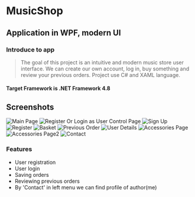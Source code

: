 # MusicShop
## Application in WPF, modern UI

### Introduce to app

> The goal of this project is an intuitive and modern music store user interface.
> We can create our own account, log in, buy something and review your previous orders.
> Project use C# and XAML language.
#### Target Framework is .NET Framework 4.8

## Screenshots
![Main Page](./ImgOfMusicShop/MainPage.PNG)
![Register Or Login as User Control Page](./ImgOfMusicShop/RegisterOrLog.PNG)
![Sign Up](./ImgOfMusicShop/SignUp.PNG)
![Register](./ImgOfMusicShop/register.PNG)
![Basket](./ImgOfMusicShop/Basket.PNG)
![Previous Order](./ImgOfMusicShop/PreviousOrder.PNG)
![User Details](./ImgOfMusicShop/DetailsOfUser.PNG)
![Accessories Page](./ImgOfMusicShop/AccessoriesPage.PNG)
![Accessories Page2](./ImgOfMusicShop/AccessoriesPage2.PNG)
![Contact](./ImgOfMusicShop/Contact.PNG)

### Features
- User registration
- User login
- Saving orders
- Reviewing previous orders
- By 'Contact' in left menu we can find profile of author(me)












